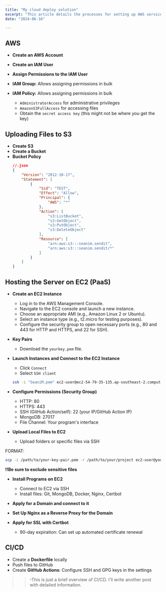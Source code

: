 ```yaml
---
title: "My cloud deploy solution"
excerpt: "This article details the processes for setting up AWS services, uploading files to S3, hosting on EC2, and configuring CI/CD with Docker and GitHub Actions."
date: "2024-06-16"

---
```

## AWS

- **Create an AWS Account**
- **Create an IAM User**
- **Assign Permissions to the IAM User**
- **IAM Group:**  Allows assigning permissions in bulk
- **IAM Policy:** Allows assigning permissions in bulk

    - `AdministratorAccess` for administrative privileges
    - `AmazonS3FullAccess` for accessing files
    - Obtain the `secret access key` (this might not be where you get the key)

## Uploading Files to S3

- **Create S3**
- **Create a Bucket**
- **Bucket Policy**
	```json
    //.json
	{
		"Version": "2012-10-17",
		"Statement": [
			{
				"Sid": "TEST",
				"Effect": "Allow",
				"Principal": {
					"AWS": "*"
				},
				"Action": [
					"s3:ListBucket",
					"s3:GetObject",
					"s3:PutObject",
					"s3:DeleteObject"
				],
				"Resource": [
					"arn:aws:s3:::seanim.sendit",
					"arn:aws:s3:::seanim.sendit/*"
				]
			}
		]
	}
	```

## Hosting the Server on EC2 (PaaS)

- **Create an EC2 Instance**
	- Log in to the AWS Management Console.
	- Navigate to the EC2 console and launch a new instance.
	- Choose an appropriate AMI (e.g., Amazon Linux 2 or Ubuntu).
	- Select an instance type (e.g., t2.micro for testing purposes).
	- Configure the security group to open necessary ports (e.g., 80 and 443 for HTTP and HTTPS, and 22 for SSH).

- **Key Pairs**
	- Download the `yourkey.pem` file.

- **Launch Instances and Connect to the EC2 Instance**
	- Click `Connect` 
    - Select `SSH client`
    ```bash
    ssh -i "SeaniM.pem" ec2-user@ec2-54-79-35-135.ap-southeast-2.compute.amazonaws.com
    ```

- **Configure Permissions (Security Group)**
	- HTTP: 80
	- HTTPS: 443
	- SSH (GitHub Action/self): 22 (your IP/GitHub Action IP)
	- MongoDB: 27017
	- File Channel: Your program's interface

- **Upload Local Files to EC2**
	- Upload folders or specific files via SSH

FORMAT:
```bash
scp -i /path/to/your-key-pair.pem -r /path/to/your/project ec2-user@your-ec2-instance-public-dns:~/PROJECT
```

**!!Be sure to exclude sensitive files**

- **Install Programs on EC2**
	- Connect to EC2 via SSH
	- Install files: Git, MongoDB, Docker, Nginx, Certbot
        	

- **Apply for a Domain and connect to it**

- **Set Up Nginx as a Reverse Proxy for the Domain**

- **Apply for SSL with Certbot**
	- 90-day expiration: Can set up automated certificate renewal

## CI/CD

- Create a **Dockerfile** locally
- Push files to GitHub
- Create **GitHub Actions**: Configure SSH and GPG keys in the settings

>> -This is just a brief overview of CI/CD. I'll write another post with detailed information.



